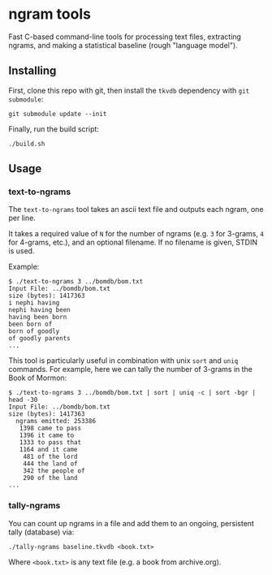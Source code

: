 # ngram tools

Fast C-based command-line tools for processing text files, extracting ngrams, and making a statistical baseline (rough "language model").

## Installing

First, clone this repo with git, then install the `tkvdb` dependency with `git submodule`:

```
git submodule update --init
```

Finally, run the build script:

```
./build.sh
```

## Usage

### text-to-ngrams

The `text-to-ngrams` tool takes an ascii text file and outputs each ngram, one per line.

It takes a required value of `N` for the number of ngrams (e.g. `3` for 3-grams, `4` for 4-grams, etc.), and an optional filename. If no filename is given, STDIN is used.

Example:
```
$ ./text-to-ngrams 3 ../bomdb/bom.txt
Input File: ../bomdb/bom.txt
size (bytes): 1417363
i nephi having
nephi having been
having been born
been born of
born of goodly
of goodly parents
...
```

This tool is particularly useful in combination with unix `sort` and `uniq` commands. For example, here we can tally the number of 3-grams in the Book of Mormon:

```
$ ./text-to-ngrams 3 ../bomdb/bom.txt | sort | uniq -c | sort -bgr | head -30
Input File: ../bomdb/bom.txt
size (bytes): 1417363
  ngrams emitted: 253386
   1398 came to pass
   1396 it came to
   1333 to pass that
   1164 and it came
    481 of the lord
    444 the land of
    342 the people of
    290 of the land
...
```

### tally-ngrams

You can count up ngrams in a file and add them to an ongoing, persistent tally (database) via:

```
./tally-ngrams baseline.tkvdb <book.txt>
```

Where `<book.txt>` is any text file (e.g. a book from archive.org).

